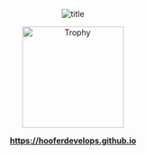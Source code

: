 <p align="center">
  <img align="center" src="https://img.itch.zone/aW1nLzE0NzkwMzYxLnBuZw==/original/xp4DE7.png" alt="title">
</p>

<p align="center">
  <img align="center" src="https://github-profile-trophy.vercel.app/?username=hooferdevelops&theme=darkhub&row=2&column=4" alt="Trophy" height="180">
</p>

<p align="center">
  <a href="https://hooferdevelops.github.io"><b>https://hooferdevelops.github.io</b></a>
</p>

